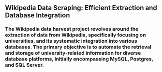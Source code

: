 ## Wikipedia Data Scraping: Efficient Extraction and Database Integration

### The Wikipedia data harvest project revolves around the extraction of data from Wikipedia, specifically focusing on universities, and its systematic integration into various databases. The primary objective is to automate the retrieval and storage of university-related information for diverse database platforms, initially encompassing MySQL, Postgres, and SQL Server.
